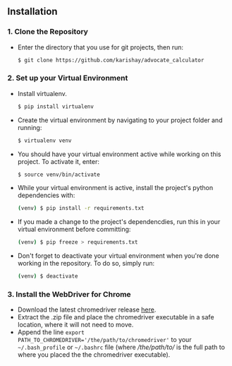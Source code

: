 ## Installation

### 1. Clone the Repository

* Enter the directory that you use for git projects, then run:
  ```bash
  $ git clone https://github.com/karishay/advocate_calculator
  ```

### 2. Set up your Virtual Environment

* Install virtualenv. 
  ```bash
  $ pip install virtualenv
  ```
* Create the virtual environment by navigating to your project folder and running:
  ```bash
  $ virtualenv venv
  ```
* You should have your virtual environment active while working on this project. To activate it, enter:
  ```bash
  $ source venv/bin/activate
  ```
* While your virtual environment is active, install the project's python dependencies with:
  ```bash
  (venv) $ pip install -r requirements.txt
  ```
* If you made a change to the project's dependencdies, run this in your virtual environment before committing:
  ```bash
  (venv) $ pip freeze > requirements.txt
  ```
* Don't forget to deactivate your virtual environment when you're done working in the repository. To do so, simply run: 
  ```bash
  (venv) $ deactivate
  ``` 

### 3. Install the WebDriver for Chrome

* Download the latest chromedriver release [here](https://sites.google.com/a/chromium.org/chromedriver/downloads).
* Extract the .zip file and place the chromedriver executable in a safe location, where it will not need to move. 
* Append the line `export PATH_TO_CHROMEDRIVER='/the/path/to/chromedriver'` to your `~/.bash_profile` or `~/.bashrc` file (where */the/path/to/* is the full path to where you placed the the chromedriver executable).
